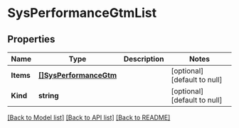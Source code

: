# SysPerformanceGtmList

## Properties
Name | Type | Description | Notes
------------ | ------------- | ------------- | -------------
**Items** | [**[]SysPerformanceGtm**](sys_performance_gtm.md) |  | [optional] [default to null]
**Kind** | **string** |  | [optional] [default to null]

[[Back to Model list]](../README.md#documentation-for-models) [[Back to API list]](../README.md#documentation-for-api-endpoints) [[Back to README]](../README.md)


